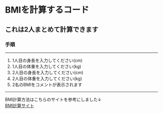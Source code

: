 # BMIを計算するコード
## これは2人まとめて計算できます
### 手順
---
1. 1人目の身長を入力してください(cm)
2. 1人目の体重を入力してください(kg)
3. 2人目の身長を入力してください(cm)
4. 2人目の体重を入力してください(kg)
5. 2名のBMIをコメントが表示されます
---
BMI計算方法はこちらのサイトを参考にしました↓  
[BMI計算サイト](https://keisan.casio.jp/exec/system/1161228732)

